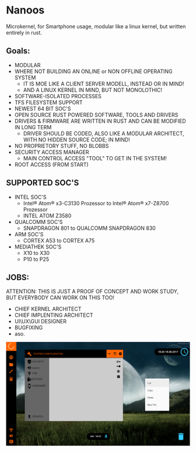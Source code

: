 # Nanoos
Microkernel, for Smartphone usage, modular like a linux kernel, but written entirely in rust.

## Goals:

- MODULAR
- WHERE NOT BUILDING AN ONLINE or NON OFFLINE OPERATING SYSTEM
  - IT IS MOE LIKE A CLIENT SERVER MODELL, INSTEAD OR IN MIND!
  - AND A LINUX KERNEL IN MIND, BUT NOT MONOLOTHIC!
- SOFTWARE-ISOLATED PROCESSES
- TFS FILESYSTEM SUPPORT
- NEWEST 64 BIT SOC'S
- OPEN SOURCE RUST POWERED SOFTWARE, TOOLS AND DRIVERS
- DRIVERS & FIRMWARE ARE WRITTEN IN RUST AND CAN BE MODIFIED IN LONG TERM
  - DRIVER SHOULD BE CODED, ALSO LIKE A MODULAR ARCHITECT, WITH NO HIDDEN SOURCE CODE; IN MIND!
- NO PROPRIETORY STUFF, NO BLOBBS
- SECURITY ACCESS MANAGER
  - MAIN CONTROL ACCESS "TOOL" TO GET IN THE SYSTEM!
- ROOT ACCESS (FROM START)

## SUPPORTED SOC'S
- INTEL SOC'S
  - Intel® Atom® x3-C3130 Prozessor to Intel® Atom® x7-Z8700 Prozessor
  - INTEL ATOM Z3580
- QUALCOMM SOC'S
  - SNAPDRAGON 801 to QUALCOMM SNAPDRAGON 830
- ARM SOC'S
  - CORTEX A53 to CORTEX A75
- MEDIATHEK SOC'S
  - X10 to X30
  - P10 to P25

## JOBS:
ATTENTION: THIS IS JUST A PROOF OF CONCEPT AND WORK STUDY, BUT EVERYBODY CAN WORK ON THIS TOO!

- CHIEF KERNEL ARCHITECT
- CHIEF IMPLENTING ARCHITECT
- UI\UX\GUI DESIGNER
- BUGFIXING
- aso. 

![Screenshot](convergent_ui_nanoos.png)
